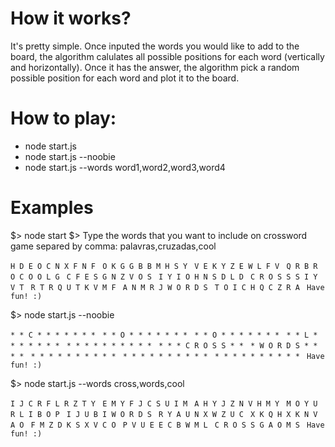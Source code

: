 # How it works?
It's pretty simple. Once inputed the words you would like to add to the board, 
the algorithm calulates all possible positions for each word (vertically and horizontally). 
Once it has the answer, the algorithm pick a random possible position for each word 
and plot it to the board.
# How to play:
  * node start.js
  * node start.js --noobie
  * node start.js --words word1,word2,word3,word4

# Examples
$> node start
$> Type the words that you want to include on crossword game separed by comma: palavras,cruzadas,cool

`H D E O C N X F N F `
`O K G G B B M H S Y `
`V E K Y Z E W L F V `
`Q R B R O C O O L G `
`C F E S G N Z V O S `
`I Y I O H N S D L D `
`C R O S S S I Y V T `
`R T R Q U T K V M F `
`A N M R J W O R D S `
`T O I C H Q C Z R A `
`Have fun! :)`

$> node start.js --noobie

`* * C * * * * * * * `
`* * O * * * * * * * `
`* * O * * * * * * * `
`* * L * * * * * * * `
`* * * * * * * * * * `
`* * * C R O S S * * `
`* W O R D S * * * * `
`* * * * * * * * * * `
`* * * * * * * * * * `
`* * * * * * * * * * `
`Have fun! :)`

$> node start.js --words cross,words,cool

`I J C R F L R Z T Y `
`E M Y F J C S U I M `
`A H Y J Z N V H M Y `
`M O Y U R L I B O P `
`I J U B I W O R D S `
`R Y A U N X W Z U C `
`X K Q H X K N V A O `
`F M Z D K S X V C O `
`P V U E E C B W M L `
`C R O S S G A O M S `
`Have fun! :)`
